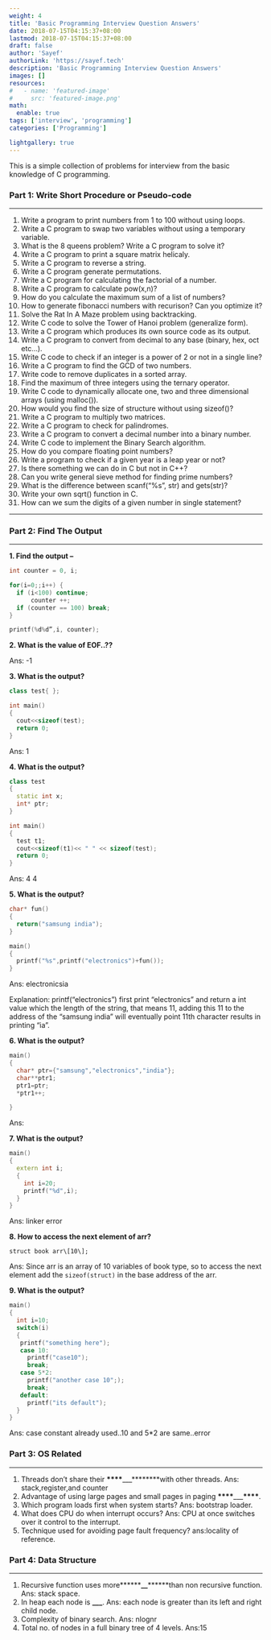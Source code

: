 ```yaml
---
weight: 4
title: 'Basic Programming Interview Question Answers'
date: 2018-07-15T04:15:37+08:00
lastmod: 2018-07-15T04:15:37+08:00
draft: false
author: 'Sayef'
authorLink: 'https://sayef.tech'
description: 'Basic Programming Interview Question Answers'
images: []
resources:
#   - name: 'featured-image'
#     src: 'featured-image.png'
math:
  enable: true
tags: ['interview', 'programming']
categories: ['Programming']

lightgallery: true
---
```


This is a simple collection of problems for interview from the basic knowledge of C programming.

### Part 1: Write Short Procedure or Pseudo-code

---

1. Write a program to print numbers from 1 to 100 without using loops.
2. Write a C program to swap two variables without using a temporary variable.
3. What is the 8 queens problem? Write a C program to solve it?
4. Write a C program to print a square matrix helicaly.
5. Write a C program to reverse a string.
6. Write a C program generate permutations.
7. Write a C program for calculating the factorial of a number.
8. Write a C program to calculate pow(x,n)?
9. How do you calculate the maximum sum of a list of numbers?
10. How to generate fibonacci numbers with recurison? Can you optimize it?
11. Solve the Rat In A Maze problem using backtracking.
12. Write C code to solve the Tower of Hanoi problem (generalize form).
13. Write a C program which produces its own source code as its output.
14. Write a C program to convert from decimal to any base (binary, hex, oct etc…).
15. Write C code to check if an integer is a power of 2 or not in a single line?
16. Write a C program to find the GCD of two numbers.
17. Write code to remove duplicates in a sorted array.
18. Find the maximum of three integers using the ternary operator.
19. Write C code to dynamically allocate one, two and three dimensional arrays (using malloc()).
20. How would you find the size of structure without using sizeof()?
21. Write a C program to multiply two matrices.
22. Write a C program to check for palindromes.
23. Write a C program to convert a decimal number into a binary number.
24. Write C code to implement the Binary Search algorithm.
25. How do you compare floating point numbers?
26. Write a program to check if a given year is a leap year or not?
27. Is there something we can do in C but not in C++?
28. Can you write general sieve method for finding prime numbers?
29. What is the difference between scanf(“%s”, str) and gets(str)?
30. Write your own sqrt() function in C.
31. How can we sum the digits of a given number in single statement?

---

### Part 2: Find The Output

---

**1. Find the output –**

```c++
int counter = 0, i;

for(i=0;;i++) {
  if (i<100) continue;
      counter ++;
  if (counter == 100) break;
}

printf(%d%d”,i, counter);
```

**2. What is the value of EOF..??**

Ans: -1

**3. What is the output?**

```c++
class test{ };

int main()
{
  cout<<sizeof(test);
  return 0;
}
```

Ans: 1

**4. What is the output?**

```c++
class test
{
  static int x;
  int* ptr;
}

int main()
{
  test t1;
  cout<<sizeof(t1)<< " " << sizeof(test);
  return 0;
}
```

Ans: 4 4

**5. What is the output?**

```c++
char* fun()
{
  return("samsung india");
}

main()
{
  printf("%s",printf("electronics")+fun());
}
```

Ans: electronicsia

Explanation: printf(“electronics”) first print “electronics” and return a int value which the length of the string, that means 11, adding this 11 to the address of the “samsung india” will eventually point 11th character results in printing “ia”.

**6. What is the output?**

```c++
main()
{
  char* ptr={"samsung","electronics","india"};
  char**ptr1;
  ptr1=ptr;
  *ptr1++;

}
```

Ans:

**7. What is the output?**

```c++
main()
{
  extern int i;
  {
    int i=20;
    printf("%d",i);
  }
}
```

Ans: linker error

**8. How to access the next element of arr?**

`struct book arr\[10\];`

Ans: Since arr is an array of 10 variables of book type, so to access the next element add the `sizeof(struct)` in the base address of the arr.

**9. What is the output?**

```c++
main()
{
  int i=10;
  switch(i)
  {
   printf("something here");
   case 10:
     printf("case10");
     break;
   case 5*2:
     printf("another case 10";);
     break;
   default:
     printf("its default");
  }
}
```

Ans: case constant already used..10 and 5\*2 are same..error

### Part 3: OS Related

---

1. Threads don’t share their **\*\*\*\***\_\_\_**\*\*\*\***with other threads. Ans: stack,register,and counter
2. Advantage of using large pages and small pages in paging **\*\*\*\***\_\_\_**\*\*\*\***.
3. Which program loads first when system starts? Ans: bootstrap loader.
4. What does CPU do when interrupt occurs? Ans: CPU at once switches over it control to the interrupt.
5. Technique used for avoiding page fault frequency? ans:locality of reference.

### Part 4: Data Structure

---

1. Recursive function uses more**\*\*\*\***\_\_**\*\*\*\***than non recursive function. Ans: stack space.
2. In heap each node is **\_\_\_**. Ans: each node is greater than its left and right child node.
3. Complexity of binary search. Ans: nlognr
4. Total no. of nodes in a full binary tree of 4 levels. Ans:15
